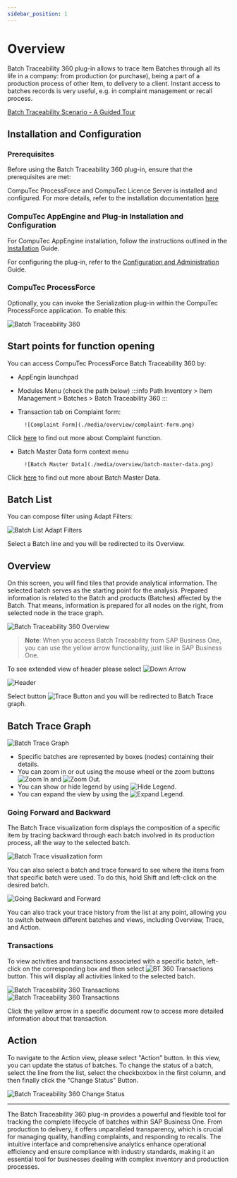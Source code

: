 ```yaml
---
sidebar_position: 1
---
```


# Overview

Batch Traceability 360 plug-in allows to trace Item Batches through all its life in a company: from production (or purchase), being a part of a production process of other Item, to delivery to a client. Instant access to batches records is very useful, e.g. in complaint management or recall process.

[Batch Traceability Scenario - A Guided Tour](https://youtu.be/ZHUswSIKTu0)

## Installation and Configuration

### Prerequisites

Before using the Batch Traceability 360 plug-in, ensure that the prerequisites are met:

CompuTec ProcessForce and CompuTec Licence Server is installed and configured. For more details, refer to the installation documentation [here](https://learn.computec.one/docs/processforce/administrator-guide/licensing/license-server/overview)

### CompuTec AppEngine and Plug-in Installation and Configuration

For CompuTec AppEngine installation, follow the instructions outlined in the [Installation](../../administrators-guide/configuration-and-administration/installation.md) Guide.

For configuring the plug-in, refer to the [Configuration and Administration](../../administrators-guide/configuration-and-administration/configuration.md) Guide.

### CompuTec ProcessForce

Optionally, you can invoke the Serialization plug-in within the CompuTec ProcessForce application. To enable this:

![Batch Traceability 360](./media/overview/batch-traceability-360.png)

## Start points for function opening

You can access CompuTec ProcessForce Batch Traceability 360 by:

- AppEngin launchpad
- Modules Menu (check the path below)
        :::info Path
                Inventory > Item Management > Batches > Batch Traceability 360
        :::

- Transaction tab on Complaint form:

        ![Complaint Form](./media/overview/complaint-form.png)

Click [here](/docs/processforce/user-guide/complaint-management/complaint/) to find out more about Complaint function.

- Batch Master Data form context menu

        ![Batch Master Data](./media/overview/batch-master-data.png)

Click [here](/docs/processforce/user-guide/inventory/batch-control/batch-master-data/overview/) to find out more about Batch Master Data.

## Batch List

You can compose filter using Adapt Filters:

![Batch List Adapt Filters](./media/overview/adapt-filters.png)

Select a Batch line and you will be redirected to its Overview.

## Overview

On this screen, you will find tiles that provide analytical information. The selected batch serves as the starting point for the analysis. Prepared information is related to the Batch and products (Batches) affected by the Batch. That means, information is prepared for all nodes on the right, from selected node in the trace graph.

![Batch Traceability 360 Overview](./media/overview/new-overview.jpg)

>**Note**: When you access Batch Traceability from SAP Business One, you can use the yellow arrow functionality, just like in SAP Business One.

To see extended view of header please select ![Down Arrow](./media/overview/down-arrow.png)

![Header](./media/overview/image2020-4-2-14-30-17.png)

Select button ![Trace Button](./media/overview/trace-button.png) and you will be redirected to Batch Trace graph.

## Batch Trace Graph

![Batch Trace Graph](./media/overview/batch-trace-graph.png)

- Specific batches are represented by boxes (nodes) containing their details.
- You can zoom in or out using the mouse wheel or the zoom buttons ![Zoom In](./media/overview/zoom%20in.png) and ![Zoom Out](./media/overview/zoom-out.png).
- You can show or hide legend by using ![Hide Legend](./media/overview/hide-legend.png).
- You can expand the view by using the ![Expand Legend](./media/overview/expand-legend.png).

### Going Forward and Backward

The Batch Trace visualization form displays the composition of a specific item by tracing backward through each batch involved in its production process, all the way to the selected batch.

![Batch Trace visualization form](./media/overview/going-backward-and-forward.png)

You can also select a batch and trace forward to see where the items from that specific batch were used. To do this, hold Shift and left-click on the desired batch.

![Going Backward and Forward](./media/overview/going-backward-and-forward-01.png)

You can also track your trace history from the list at any point, allowing you to switch between different batches and views, including Overview, Trace, and Action.

### Transactions

To view activities and transactions associated with a specific batch, left-click on the corresponding box and then select ![BT 360 Transactions](./media/overview/image2020-4-2-15-52-7.png) button. This will display all activities linked to the selected batch.

![Batch Traceability 360 Transactions](./media/overview/image2020-4-2-15-51-4.png)
![Batch Traceability 360 Transactions](./media/overview/image2020-4-2-15-52-43.png)

Click the yellow arrow in a specific document row to access more detailed information about that transaction.

## Action

To navigate to the Action view, please select  "Action" button. In this view, you can update the status of batches. To change the status of a batch, select the line from the list, select the checkboxbox in the first column, and then finally click the "Change Status" Button.

![Batch Traceability 360 Change Status](./media/overview/change-status.png)

---
The Batch Traceability 360 plug-in provides a powerful and flexible tool for tracking the complete lifecycle of batches within SAP Business One. From production to delivery, it offers unparalleled transparency, which is crucial for managing quality, handling complaints, and responding to recalls. The intuitive interface and comprehensive analytics enhance operational efficiency and ensure compliance with industry standards, making it an essential tool for businesses dealing with complex inventory and production processes.
